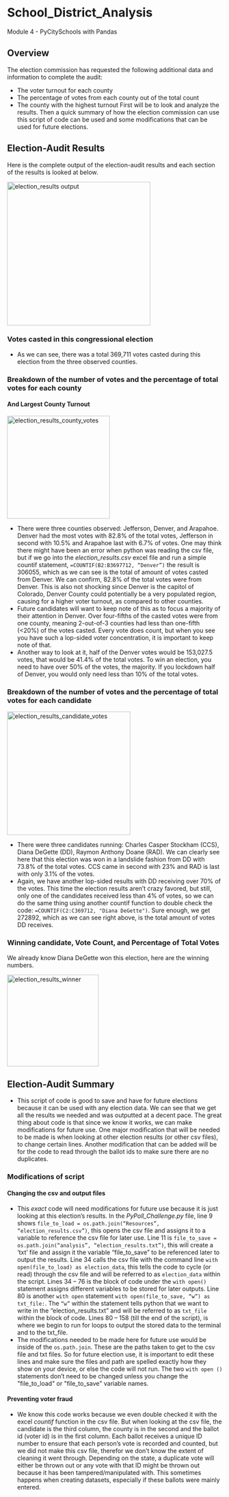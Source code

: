 # School_District_Analysis
Module 4 - PyCitySchools with Pandas
## Overview
The election commission has requested the following additional data and information to complete the audit:
-	The voter turnout for each county 
-	The percentage of votes from each county out of the total count
-	The county with the highest turnout
First will be to look and analyze the results. Then a quick summary of how the election commission can use this script of code can be used and some modifications that can be used for future elections.  

## Election-Audit Results
Here is the complete output of the election-audit results and each section of the results is looked at below.

<img width="335" alt="election_results output" src="https://user-images.githubusercontent.com/79118630/111083102-21d4c680-84e2-11eb-9806-598a2d724150.png">

### Votes casted in this congressional election
- As we can see, there was a total 369,711 votes casted during this election from the three observed counties. 
### Breakdown of the number of votes and the percentage of total votes for each county
#### And Largest County Turnout

<img width="240" alt="election_results_county_votes" src="https://user-images.githubusercontent.com/79118630/111083346-82183800-84e3-11eb-9bb8-d7bfc8f3bf4f.png">

- There were three counties observed: Jefferson, Denver, and Arapahoe. Denver had the most votes with 82.8% of the total votes, Jefferson in second with 10.5% and Arapahoe last with 6.7% of votes. One may think there might have been an error when python was reading the csv file, but if we go into the *election_results.csv* excel file and run a simple countif statement, `=COUNTIF(B2:B3697712, “Denver”)` the result is 306055, which as we can see is the total of amount of votes casted from Denver. We can confirm, 82.8% of the total votes were from Denver. This is also not shocking since Denver is the capitol of Colorado, Denver County could potentially be a very populated region, causing for a higher voter turnout, as compared to other counties.
- Future candidates will want to keep note of this as to focus a majority of their attention in Denver. Over four-fifths of the casted votes were from one county, meaning 2-out-of-3 counties had less than one-fifth (<20%) of the votes casted. Every vote does count, but when you see you have such a lop-sided voter concentration, it is important to keep note of that. 
- Another way to look at it, half of the Denver votes would be 153,027.5 votes, that would be 41.4% of the total votes. To win an election, you need to have over 50% of the votes, the majority. If you lockdown half of Denver, you would only need less than 10% of the total votes.
### Breakdown of the number of votes and the percentage of total votes for each candidate

<img width="288" alt="election_results_candidate_votes" src="https://user-images.githubusercontent.com/79118630/111083409-d3282c00-84e3-11eb-82d5-8778ac5f8bc4.png">

- There were three candidates running: Charles Casper Stockham (CCS), Diana DeGette (DD), Raymon Anthony Doane (RAD).  We can clearly see here that this election was won in a landslide fashion from DD with 73.8% of the total votes. CCS came in second with 23% and RAD is last with only 3.1% of the votes. 
- Again, we have another lop-sided results with DD receiving over 70% of the votes. This time the election results aren’t crazy favored, but still, only one of the candidates received less than 4% of votes, so we can do the same thing using another countif function to double check the code: `=COUNTIF(C2:C369712, "Diana DeGette")`. Sure enough, we get 272892, which as we can see right above, is the total amount of votes DD receives. 
### Winning candidate, Vote Count, and Percentage of Total Votes
We already know Diana DeGette won this election, here are the winning numbers.

<img width="214" alt="election_results_winner" src="https://user-images.githubusercontent.com/79118630/111083216-c1925480-84e2-11eb-8ace-413526a8cced.png">

## Election-Audit Summary
- This script of code is good to save and have for future elections because it can be used with any election data. We can see that we get all the results we needed and was outputted at a decent pace. The great thing about code is that since we know it works, we can make modifications for future use. One major modification that will be needed to be made is when looking at other election results (or other csv files), to change certain lines. Another modification that can be added will be for the code to read through the ballot ids to make sure there are no duplicates. 
### Modifications of script 
#### Changing the csv and output files 
- This _exact_ code will need modifications for future use because it is just looking at this election’s results. In the *PyPoll_Challenge.py* file, line 9 shows `file_to_load = os.path.join(“Resources”, “election_results.csv”)`, this opens the csv file and assigns it to a variable to reference the csv file for later use. Line 11 is `file_to_save = os.path.join(“analysis”, “election_results.txt”)`, this will create a ‘txt’ file and assign it the variable “file_to_save” to be referenced later to output the results. Line 34 calls the csv file with the command line `with open(file_to_load) as election_data`, this tells the code to cycle (or read) through the csv file and will be referred to as `election_data` within the script. Lines 34 – 76 is the block of code under the `with open()` statement assigns different variables to be stored for later outputs. Line 80 is another `with open` statement `with open(file_to_save, “w”) as txt_file:`. The `“w”` within the statement tells python that we want to write in the “election_results.txt” and will be referred to as `txt_file` within the block of code. Lines 80 – 158 (till the end of the script), is where we begin to run for loops to output the stored data to the terminal and to the txt_file.
- The modifications needed to be made here for future use would be inside of the `os.path.join`. These are the paths taken to get to the csv file and txt files. So for future election use, it is important to edit these lines and make sure the files and path are spelled exactly how they show on your device, or else the code will not run. The two `with open ()` statements don’t need to be changed unless you change the "file_to_load" or "file_to_save" variable names. 
#### Preventing voter fraud
- We know this code works because we even double checked it with the excel *countif* function in the csv file. But when looking at the csv file, the candidate is the third column, the county is in the second and the ballot id (voter id) is in the first column. Each ballot receives a unique ID number to ensure that each person’s vote is recorded and counted, but we did not make this csv file, therefor we don’t know the extent of cleaning it went through. 
Depending on the state, a duplicate vote will either be thrown out or any vote with that ID might be thrown out because it has been tampered/manipulated with. This sometimes happens when creating datasets, especially if these ballots were mainly entered. 
